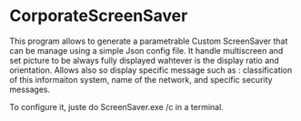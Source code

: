 # CorporateScreenSaver
This program allows to generate a parametrable Custom ScreenSaver that can be manage using a simple Json config file. 
It handle multiscreen and set picture to be always fully displayed wahtever is the display ratio and orientation.
Allows also so display specific message such as : classification of this informaiton system, name of the network, and specific security messages.

To configure it, juste do ScreenSaver.exe /c in a terminal.
